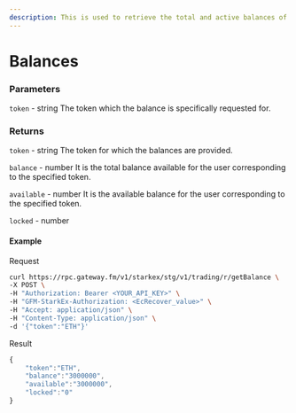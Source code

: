 ```yaml
---
description: This is used to retrieve the total and active balances of a user per token. Active balance is the balance that is currently available. Total balance (specified as balance) is the sum of all the balances including those locked for trading.---
---
```

# Balances

### **Parameters**

`token` - string
The token which the balance is specifically requested for.

### **Returns**
`token` - string
The token for which the balances are provided.

`balance` - number
It is the total balance available for the user corresponding to the specified token.

`available` - number
It is the available balance for the user corresponding to the specified token.

`locked` - number

#### **Example**

Request

```bash
curl https://rpc.gateway.fm/v1/starkex/stg/v1/trading/r/getBalance \
-X POST \
-H "Authorization: Bearer <YOUR_API_KEY>" \
-H "GFM-StarkEx-Authorization: <EcRecover_value>" \
-H "Accept: application/json" \
-H "Content-Type: application/json" \  
-d '{"token":"ETH"}'
```


Result

```javascript
{
    "token":"ETH",
    "balance":"3000000",
    "available":"3000000",
    "locked":"0"
}
```